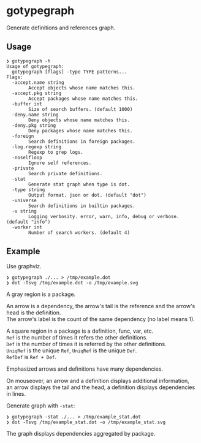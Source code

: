 # gotypegraph

Generate definitions and references graph.

## Usage

```
❯ gotypegraph -h
Usage of gotypegraph:
  gotypegraph [flags] -type TYPE patterns...
Flags:
  -accept.name string
        Accept objects whose name matches this.
  -accept.pkg string
        Accept packages whose name matches this.
  -buffer int
        Size of search buffers. (default 1000)
  -deny.name string
        Deny objects whose name matches this.
  -deny.pkg string
        Deny packages whose name matches this.
  -foreign
        Search definitions in foreign packages.
  -log.regexp string
        Regexp to grep logs.
  -noselfloop
        Ignore self references.
  -private
        Search private definitions.
  -stat
        Generate stat graph when type is dot.
  -type string
        Output format. json or dot. (default "dot")
  -universe
        Search definitions in builtin packages.
  -v string
        Logging verbosity. error, warn, info, debug or verbose. (default "info")
  -worker int
        Number of search workers. (default 4)
```

## Example

Use graphviz.

``` shell
❯ gotypegraph ./... > /tmp/example.dot
❯ dot -Tsvg /tmp/example.dot -o /tmp/example.svg
```

A gray region is a package.

An arrow is a dependency, the arrow's tail is the reference and the arrow's head is the definition.  
The arrow's label is the count of the same dependency (no label means 1).

A square region in a package is a definition, func, var, etc.  
`Ref` is the number of times it refers the other definitions.  
`Def` is the number of times it is referred by the other definitions.  
`UniqRef` is the unique `Ref`, `UniqRef` is the unique `Def`.  
`RefDef` is `Ref + Def`.

Emphasized arrows and definitions have many dependencies.

On mouseover, an arrow and a definition displays additional information,  
an arrow displays the tail and the head, a definition displays dependencies in lines.

Generate graph with `-stat`:

``` shell
❯ gotypegraph -stat ./... > /tmp/example_stat.dot
❯ dot -Tsvg /tmp/example_stat.dot -o /tmp/example_stat.svg
```

The graph displays dependencies aggregated by package.
